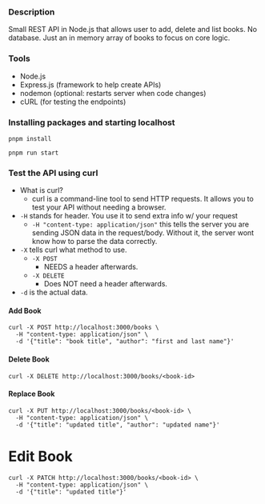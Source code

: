 ### Description

Small REST API in Node.js that allows user to add, delete and list books. No database. Just an in memory array of books to focus on core logic.

### Tools

- Node.js
- Express.js (framework to help create APIs)
- nodemon (optional: restarts server when code changes)
- cURL (for testing the endpoints)

### Installing packages and starting localhost

```
pnpm install
```

```
pnpm run start
```

### Test the API using curl

- What is curl?
  - curl is a command-line tool to send HTTP requests. It allows you to test your API without needing a browser.
- `-H` stands for header. You use it to send extra info w/ your request
  - `-H "content-type: application/json"` this tells the server you are sending JSON data in the request/body. Without it, the server wont know how to parse the data correctly.
- `-X` tells curl what method to use.
  - `-X POST`
    - NEEDS a header afterwards.
  - `-X DELETE`
    - Does NOT need a header afterwards.
- `-d` is the actual data.

#### Add Book

```
curl -X POST http://localhost:3000/books \
  -H "content-type: application/json" \
  -d '{"title": "book title", "author": "first and last name"}'
```

#### Delete Book

```
curl -X DELETE http://localhost:3000/books/<book-id>
```

#### Replace Book

```
curl -X PUT http://localhost:3000/books/<book-id> \
  -H "content-type: application/json" \
  -d '{"title": "updated title", "author": "updated name"}'
```

# Edit Book

```
curl -X PATCH http://localhost:3000/books/<book-id> \
  -H "content-type: application/json" \
  -d '{"title": "updated title"}'
```
